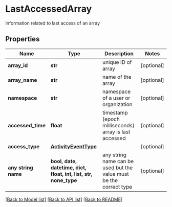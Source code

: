 # LastAccessedArray

Information related to last access of an array

## Properties
Name | Type | Description | Notes
------------ | ------------- | ------------- | -------------
**array_id** | **str** | unique ID of array | [optional] 
**array_name** | **str** | name of the array | [optional] 
**namespace** | **str** | namespace of a user or organization | [optional] 
**accessed_time** | **float** | timestamp (epoch milliseconds) array is last accessed | [optional] 
**access_type** | [**ActivityEventType**](ActivityEventType.md) |  | [optional] 
**any string name** | **bool, date, datetime, dict, float, int, list, str, none_type** | any string name can be used but the value must be the correct type | [optional]

[[Back to Model list]](../README.md#documentation-for-models) [[Back to API list]](../README.md#documentation-for-api-endpoints) [[Back to README]](../README.md)



